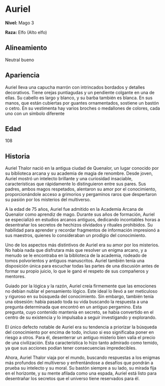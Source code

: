 # Auriel

**Nivel:** Mago 3

**Raza:** Elfo (Alto elfo)

## Alineamiento
Neutral bueno

## Apariencia
Auriel lleva una capucha marrón con intrincados bordados y detalles decorativos. Tiene orejas puntiagudas y un pendiente colgante en una de ellas. Su cabello es largo y blanco, y su barba también es blanca. En sus manos, que están cubiertas por guantes ornamentados, sostiene un bastón o cetro. En su vestimenta hay varios broches o medallones de colores, cada uno con un símbolo diferente

## Edad
108

## Historia
Auriel Thalor nació en la antigua ciudad de Quenalor, un lugar conocido por su biblioteca arcana y su academia de magia de renombre. Desde joven, Auriel mostró un intelecto brillante y una curiosidad insaciable, características que rápidamente lo distinguieron entre sus pares. Sus padres, ambos magos respetados, alentaron su amor por el conocimiento, proporcionándole acceso a grimorios y pergaminos raros que despertaron su pasión por los misterios del multiverso.

A la edad de 75 años, Auriel fue admitido en la Academia Arcana de Quenalor como aprendiz de mago. Durante sus años de formación, Auriel se especializó en estudios arcanos antiguos, dedicando incontables horas a desentrañar los secretos de hechizos olvidados y rituales prohibidos. Su habilidad para aprender y recordar fragmentos de información impresionó a sus maestros, quienes lo consideraban un prodigio del conocimiento.

Uno de los aspectos más distintivos de Auriel era su amor por los misterios. No había nada que disfrutara más que resolver un enigma arcano, y a menudo se le encontraba en la biblioteca de la academia, rodeado de tomos polvorientos y antiguos manuscritos. Auriel también tenía una disposición única para escuchar todas las partes de una discusión antes de formar su propio juicio, lo que le ganó el respeto de sus compañeros y mentores.

Guiado por la lógica y la razón, Auriel creía firmemente que las emociones no debían nublar el pensamiento lógico. Este ideal lo llevó a ser meticuloso y riguroso en su búsqueda del conocimiento. Sin embargo, también tenía una obsesión: había pasado toda su vida buscando la respuesta a una pregunta determinada que encontró en un antiguo pergamino. Esta pregunta, cuyo contenido mantenía en secreto, se había convertido en el centro de su existencia y lo impulsaba a seguir investigando y explorando.

El único defecto notable de Auriel era su tendencia a priorizar la búsqueda del conocimiento por encima de todo, incluso si eso significaba poner en riesgo a otros. Para él, desenterrar un antiguo misterio bien valía el precio de una civilización. Esta característica lo hizo tanto admirado como temido, ya que sus acciones podían tener consecuencias impredecibles.

Ahora, Auriel Thalor viaja por el mundo, buscando respuestas a los enigmas más profundos del multiverso y enfrentándose a desafíos que pondrán a prueba su intelecto y su moral. Su bastón siempre a su lado, su mirada fija en el horizonte, y su mente afilada como una espada, Auriel está listo para desentrañar los secretos que el universo tiene reservados para él.

